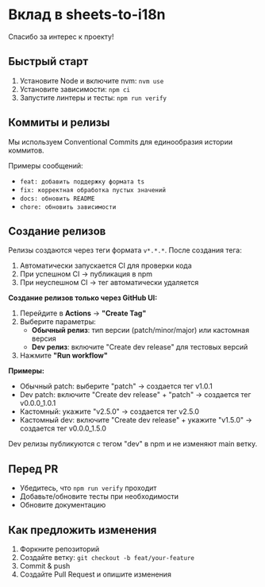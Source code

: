 # Вклад в sheets-to-i18n

Спасибо за интерес к проекту!

## Быстрый старт

1. Установите Node и включите nvm: `nvm use`
2. Установите зависимости: `npm ci`
3. Запустите линтеры и тесты: `npm run verify`

## Коммиты и релизы

Мы используем Conventional Commits для единообразия истории коммитов.

Примеры сообщений:

- `feat: добавить поддержку формата ts`
- `fix: корректная обработка пустых значений`
- `docs: обновить README`
- `chore: обновить зависимости`

## Создание релизов

Релизы создаются через теги формата `v*.*.*`. После создания тега:

1. Автоматически запускается CI для проверки кода
2. При успешном CI → публикация в npm
3. При неуспешном CI → тег автоматически удаляется

**Создание релизов только через GitHub UI:**

1. Перейдите в **Actions** → **"Create Tag"**
2. Выберите параметры:
   - **Обычный релиз**: тип версии (patch/minor/major) или кастомная версия
   - **Dev релиз**: включите "Create dev release" для тестовых версий
3. Нажмите **"Run workflow"**

**Примеры:**

- Обычный patch: выберите "patch" → создается тег v1.0.1
- Dev patch: включите "Create dev release" + "patch" → создается тег v0.0.0_1.0.1
- Кастомный: укажите "v2.5.0" → создается тег v2.5.0
- Кастомный dev: включите "Create dev release" + укажите "v1.5.0" → создается тег v0.0.0_1.5.0

Dev релизы публикуются с тегом "dev" в npm и не изменяют main ветку.

## Перед PR

- Убедитесь, что `npm run verify` проходит
- Добавьте/обновите тесты при необходимости
- Обновите документацию

## Как предложить изменения

1. Форкните репозиторий
2. Создайте ветку: `git checkout -b feat/your-feature`
3. Commit & push
4. Создайте Pull Request и опишите изменения
